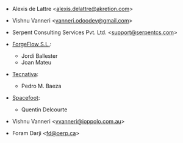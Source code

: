 - Alexis de Lattre \<<alexis.delattre@akretion.com>\>

- Vishnu Vanneri \<<vanneri.odoodev@gmail.com>\>

- Serpent Consulting Services Pvt. Ltd. \<<support@serpentcs.com>\>

- [ForgeFlow S.L.](contact@forgeflow.com):  
  - Jordi Ballester
  - Joan Mateu

- [Tecnativa](https://www.tecnativa.com):  
  - Pedro M. Baeza

- [Spacefoot](https://www.spacefoot.com):  
  - Quentin Delcourte

- Vishnu Vanneri \<<vvanneri@ioppolo.com.au>\>

- Foram Darji \<<fd@oerp.ca>\>
